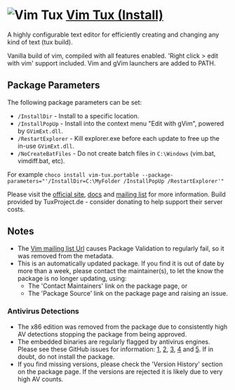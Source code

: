 # ![Vim Tux](https://cdn.jsdelivr.net/gh/pauby/ChocoPackages@c134fd7/icons/vim-tux.svg "Vim Logo") [Vim Tux (Install)](https://chocolatey.org/packages/vim-tux.install)

A highly configurable text editor for efficiently creating and changing any kind of text (tux build).

Vanilla build of vim, compiled with all features enabled. 'Right click &gt; edit with vim' support included. Vim and gVim launchers are added to PATH.

## Package Parameters

The following package parameters can be set:

* `/InstallDir`       - Install to a specific location.
* `/InstallPopUp`     - Install into the context menu "Edit with gVim", powered by `GVimExt.dll`.
* `/RestartExplorer`  - Kill explorer.exe before each update to free up the in-use `GVimExt.dll`.
* `/NoCreateBatFiles` - Do not create batch files in `C:\Windows` (vim.bat, vimdiff.bat, etc).

For example `choco install vim-tux.portable --package-parameters="'/InstallDir=C:\MyFolder /InstallPopUp /RestartExplorer'"`

Please visit the [official site](https://tuxproject.de/projects/vim/), [docs](https://www.vim.org/docs.php) and [mailing list](http://www.vim.org/maillist.php) for more information.
Build provided by TuxProject.de - consider donating to help support their server costs.

## Notes

* The [Vim mailing list Url](http://www.vim.org/maillist.php) causes Package Validation to regularly fail, so it was removed from the metadata.
* This is an automatically updated package. If you find it is out of date by more than a week, please contact the maintainer(s), to let the know the package is no longer updating, using:
    * The 'Contact Maintainers' link on the package page, or
    * The 'Package Source' link on the package page and raising an issue.

### Antivirus Detections

* The x86 edition was removed from the package due to consistently high AV detections stopping the package from being approved.
* The embedded binaries are regularly flagged by antivirus engines. Please see these GitHub issues for information: [1](https://github.com/vim/vim/issues/2933), [2](https://github.com/vim/vim/issues/2961), [3](https://github.com/vim/vim-win32-installer/issues/36), [4](https://github.com/vim/vim-win32-installer/issues/53) and [5](https://github.com/vim/vim/issues/2895). If in doubt, do not install the package.
* If you find missing versions, please check the 'Version History' section on the package page. If the versions are rejected it is likely due to very high AV counts.
